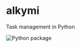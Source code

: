 # alkymi
Task management in Python

![Python package](https://github.com/MathiasStokholm/alkymi/workflows/Python%20package/badge.svg?branch=master)
